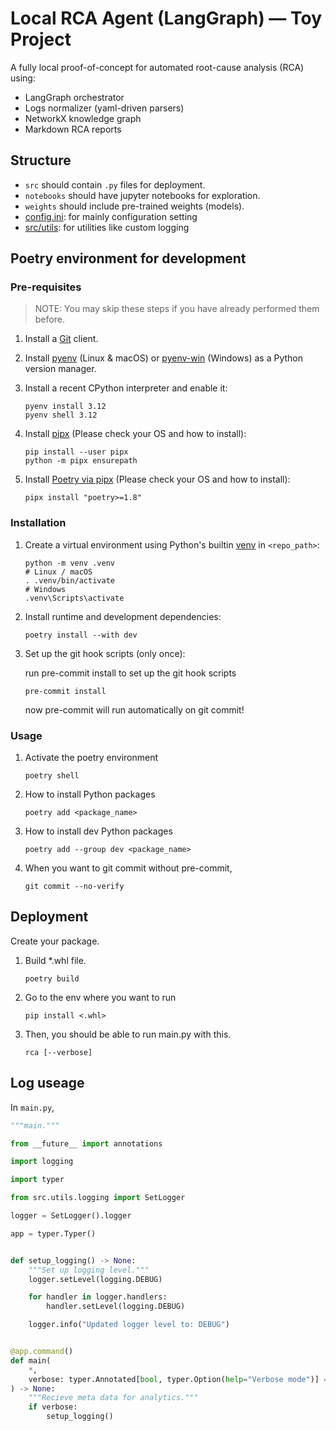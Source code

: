 # Local RCA Agent (LangGraph) — Toy Project

A fully local proof-of-concept for automated root-cause analysis (RCA) using:

- LangGraph orchestrator
- Logs normalizer (yaml-driven parsers)
- NetworkX knowledge graph
- Markdown RCA reports

## Structure

- `src` should contain `.py` files for deployment.
- `notebooks` should have jupyter notebooks for exploration.
- `weights` should include pre-trained weights (models).
- [config.ini](config.ini): for mainly configuration setting
- [src/utils](./src/utils/): for utilities like custom logging

## Poetry environment for development

### Pre-requisites
>
> NOTE: You may skip these steps if you have already performed them before.

1. Install a [Git](https://git-scm.com/) client.

2. Install [pyenv](https://github.com/pyenv/pyenv#installation) (Linux & macOS) or [pyenv-win](https://github.com/pyenv-win/pyenv-win#installation) (Windows) as a Python version manager.

3. Install a recent CPython interpreter and enable it:

    ```shell
    pyenv install 3.12
    pyenv shell 3.12
    ```

4. Install [pipx](https://github.com/pypa/pipx/#install-pipx) (Please check your OS and how to install):

    ```shell
    pip install --user pipx
    python -m pipx ensurepath

5. Install [Poetry via pipx](https://code.siemens.com/micore-templates/python-package/-/blob/main/CONTRIBUTING.md?ref_type=heads#:~:text=Install-,Poetry%20via%20pipx,-%3A) (Please check your OS and how to install):

    ```shell
    pipx install "poetry>=1.8"
    ```

### Installation

1. Create a virtual environment using Python's builtin [venv](https://docs.python.org/3/library/venv.html) in `<repo_path>`:

    ```shell
    python -m venv .venv
    # Linux / macOS
    . .venv/bin/activate
    # Windows
    .venv\Scripts\activate
    ```

2. Install runtime and development dependencies:

    ```shell
    poetry install --with dev
    ```

3. Set up the git hook scripts (only once):

    run pre-commit install to set up the git hook scripts

    ```shell
    pre-commit install
    ```

    now pre-commit will run automatically on git commit!

### Usage

1. Activate the poetry environment

    ```shell
    poetry shell
    ```

2. How to install Python packages

    ```shell
    poetry add <package_name>
    ```

3. How to install dev Python packages

    ```shell
    poetry add --group dev <package_name>
    ```

4. When you want to git commit without pre-commit,

    ```shell
    git commit --no-verify
    ```

## Deployment

Create your package.

1. Build *.whl file.

    ```shell
    poetry build
    ```

2. Go to the env where you want to run

    ```shell
    pip install <.whl>
    ```

3. Then, you should be able to run main.py with this.

    ```shell
    rca [--verbose]
    ```

## Log useage

In `main.py`,

```python
"""main."""

from __future__ import annotations

import logging

import typer

from src.utils.logging import SetLogger

logger = SetLogger().logger

app = typer.Typer()


def setup_logging() -> None:
    """Set up logging level."""
    logger.setLevel(logging.DEBUG)

    for handler in logger.handlers:
        handler.setLevel(logging.DEBUG)

    logger.info("Updated logger level to: DEBUG")


@app.command()
def main(
    *,
    verbose: typer.Annotated[bool, typer.Option(help="Verbose mode")] = False,
) -> None:
    """Recieve meta data for analytics."""
    if verbose:
        setup_logging()
```
